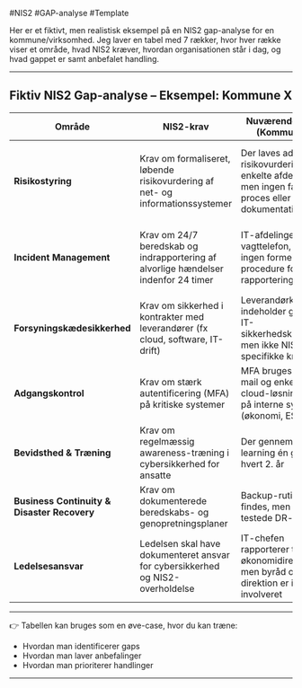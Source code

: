 #NIS2 #GAP-analyse #Template 

Her er et fiktivt, men realistisk eksempel på en NIS2 gap-analyse for en kommune/virksomhed. Jeg laver en tabel med 7 rækker, hvor hver række viser et område, hvad NIS2 kræver, hvordan organisationen står i dag, og hvad gappet er samt anbefalet handling.

---

## Fiktiv NIS2 Gap-analyse – Eksempel: Kommune X

|Område|NIS2-krav|Nuværende status (Kommune X)|Gap|Anbefalet handling|
|---|---|---|---|---|
|**Risikostyring**|Krav om formaliseret, løbende risikovurdering af net- og informationssystemer|Der laves ad hoc-risikovurderinger i enkelte afdelinger, men ingen fælles proces eller dokumentation|Manglende central styring og dokumenteret metode|Etabler en kommunedækkende risikostyringsproces baseret på ISO 27005 eller tilsvarende, med årlig opdatering|
|**Incident Management**|Krav om 24/7 beredskab og indrapportering af alvorlige hændelser indenfor 24 timer|IT-afdelingen har en vagttelefon, men ingen formel procedure for NIS2-rapporteringsfrister|Procedurer for hændelseshåndtering og rapportering er ufuldstændige|Udarbejd en incident response plan, tilpas beredskabet til 24/7, og træning af nøglepersoner|
|**Forsyningskædesikkerhed**|Krav om sikkerhed i kontrakter med leverandører (fx cloud, software, IT-drift)|Leverandørkontrakter indeholder generiske IT-sikkerhedsklausuler men ikke NIS2-specifikke krav|Mangler konkrete krav til leverandørernes sikkerhed og rapportering|Opdatér kontrakter med NIS2-aligned sikkerhedskrav og lav leverandør-audits|
|**Adgangskontrol**|Krav om stærk autentificering (MFA) på kritiske systemer|MFA bruges kun til mail og enkelte cloud-løsninger, ikke på interne systemer (økonomi, ESDH)|Kritiske systemer er ikke tilstrækkeligt sikret|Udrul MFA på alle systemer med persondata og kritisk drift|
|**Bevidsthed & Træning**|Krav om regelmæssig awareness-træning i cybersikkerhed for ansatte|Der gennemføres e-learning én gang hvert 2. år|For sjældent og uden fokus på NIS2-trusler|Indfør årlig træning med realistiske phishing-tests og NIS2-temaer|
|**Business Continuity & Disaster Recovery**|Krav om dokumenterede beredskabs- og genopretningsplaner|Backup-rutiner findes, men ingen testede DR-planer|Mangler dokumentation og test|Udarbejd og test en BCP/DRP mindst én gang årligt|
|**Ledelsesansvar**|Ledelsen skal have dokumenteret ansvar for cybersikkerhed og NIS2-overholdelse|IT-chefen rapporterer til økonomidirektøren, men byråd og direktion er ikke involveret|Ingen forankring på øverste niveau|Indfør kvartalsvise sikkerhedsrapporter til direktion/byråd og udpeg en NIS2-ansvarlig i ledelsen|

---

👉 Tabellen kan bruges som en øve-case, hvor du kan træne:

- Hvordan man identificerer gaps
- Hvordan man laver anbefalinger
- Hvordan man prioriterer handlinger
    
---
